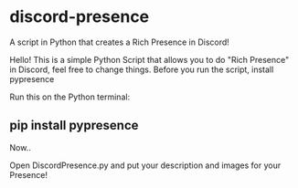 # discord-presence
A script in Python that creates a Rich Presence in Discord!

Hello! This is a simple Python Script that allows you to do "Rich Presence" in Discord, feel free to change things.
Before you run the script, install pypresence

Run this on the Python terminal:

## pip install pypresence

Now..

Open DiscordPresence.py and put your description and images for your Presence!
